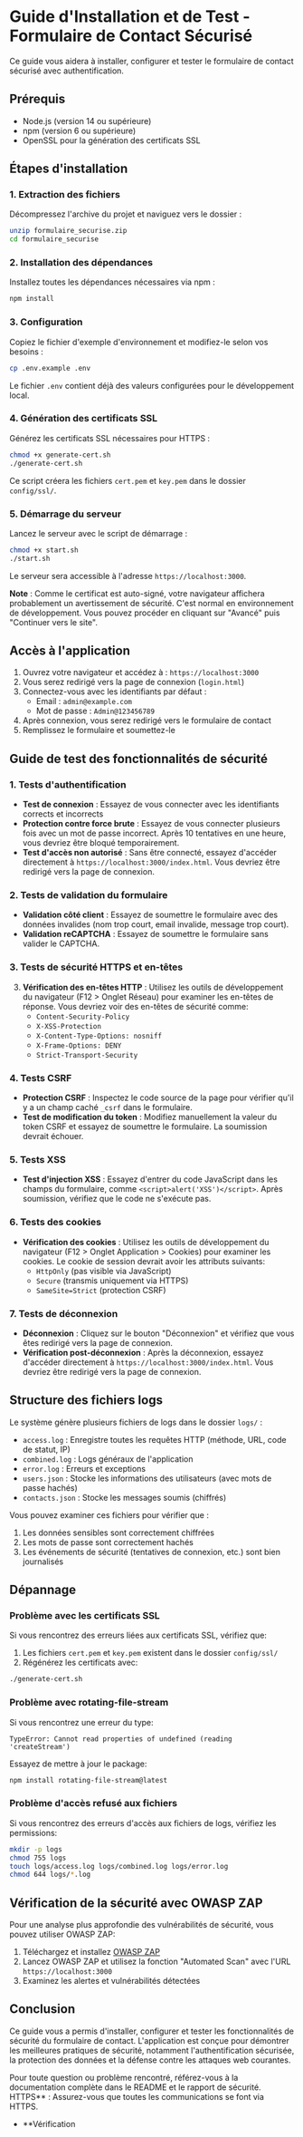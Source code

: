 # Guide d'Installation et de Test - Formulaire de Contact Sécurisé

Ce guide vous aidera à installer, configurer et tester le formulaire de contact sécurisé avec authentification.

## Prérequis

- Node.js (version 14 ou supérieure)
- npm (version 6 ou supérieure)
- OpenSSL pour la génération des certificats SSL

## Étapes d'installation

### 1. Extraction des fichiers

Décompressez l'archive du projet et naviguez vers le dossier :

```bash
unzip formulaire_securise.zip
cd formulaire_securise
```

### 2. Installation des dépendances

Installez toutes les dépendances nécessaires via npm :

```bash
npm install
```

### 3. Configuration

Copiez le fichier d'exemple d'environnement et modifiez-le selon vos besoins :

```bash
cp .env.example .env
```

Le fichier `.env` contient déjà des valeurs configurées pour le développement local.

### 4. Génération des certificats SSL

Générez les certificats SSL nécessaires pour HTTPS :

```bash
chmod +x generate-cert.sh
./generate-cert.sh
```

Ce script créera les fichiers `cert.pem` et `key.pem` dans le dossier `config/ssl/`.

### 5. Démarrage du serveur

Lancez le serveur avec le script de démarrage :

```bash
chmod +x start.sh
./start.sh
```

Le serveur sera accessible à l'adresse `https://localhost:3000`.

**Note** : Comme le certificat est auto-signé, votre navigateur affichera probablement un avertissement de sécurité. C'est normal en environnement de développement. Vous pouvez procéder en cliquant sur "Avancé" puis "Continuer vers le site".

## Accès à l'application

1. Ouvrez votre navigateur et accédez à : `https://localhost:3000`
2. Vous serez redirigé vers la page de connexion (`login.html`)
3. Connectez-vous avec les identifiants par défaut :
   - Email : `admin@example.com`
   - Mot de passe : `Admin@123456789`
4. Après connexion, vous serez redirigé vers le formulaire de contact
5. Remplissez le formulaire et soumettez-le

## Guide de test des fonctionnalités de sécurité

### 1. Tests d'authentification

- **Test de connexion** : Essayez de vous connecter avec les identifiants corrects et incorrects
- **Protection contre force brute** : Essayez de vous connecter plusieurs fois avec un mot de passe incorrect. Après 10 tentatives en une heure, vous devriez être bloqué temporairement.
- **Test d'accès non autorisé** : Sans être connecté, essayez d'accéder directement à `https://localhost:3000/index.html`. Vous devriez être redirigé vers la page de connexion.

### 2. Tests de validation du formulaire

- **Validation côté client** : Essayez de soumettre le formulaire avec des données invalides (nom trop court, email invalide, message trop court).
- **Validation reCAPTCHA** : Essayez de soumettre le formulaire sans valider le CAPTCHA.

### 3. Tests de sécurité HTTPS et en-têtes

3. **Vérification des en-têtes HTTP** : Utilisez les outils de développement du navigateur (F12 > Onglet Réseau) pour examiner les en-têtes de réponse. Vous devriez voir des en-têtes de sécurité comme:
   - `Content-Security-Policy`
   - `X-XSS-Protection`
   - `X-Content-Type-Options: nosniff`
   - `X-Frame-Options: DENY`
   - `Strict-Transport-Security`

### 4. Tests CSRF

- **Protection CSRF** : Inspectez le code source de la page pour vérifier qu'il y a un champ caché `_csrf` dans le formulaire.
- **Test de modification du token** : Modifiez manuellement la valeur du token CSRF et essayez de soumettre le formulaire. La soumission devrait échouer.

### 5. Tests XSS

- **Test d'injection XSS** : Essayez d'entrer du code JavaScript dans les champs du formulaire, comme `<script>alert('XSS')</script>`. Après soumission, vérifiez que le code ne s'exécute pas.

### 6. Tests des cookies

- **Vérification des cookies** : Utilisez les outils de développement du navigateur (F12 > Onglet Application > Cookies) pour examiner les cookies. Le cookie de session devrait avoir les attributs suivants:
  - `HttpOnly` (pas visible via JavaScript)
  - `Secure` (transmis uniquement via HTTPS)
  - `SameSite=Strict` (protection CSRF)

### 7. Tests de déconnexion

- **Déconnexion** : Cliquez sur le bouton "Déconnexion" et vérifiez que vous êtes redirigé vers la page de connexion.
- **Vérification post-déconnexion** : Après la déconnexion, essayez d'accéder directement à `https://localhost:3000/index.html`. Vous devriez être redirigé vers la page de connexion.

## Structure des fichiers logs

Le système génère plusieurs fichiers de logs dans le dossier `logs/` :

- `access.log` : Enregistre toutes les requêtes HTTP (méthode, URL, code de statut, IP)
- `combined.log` : Logs généraux de l'application
- `error.log` : Erreurs et exceptions
- `users.json` : Stocke les informations des utilisateurs (avec mots de passe hachés)
- `contacts.json` : Stocke les messages soumis (chiffrés)

Vous pouvez examiner ces fichiers pour vérifier que :
1. Les données sensibles sont correctement chiffrées
2. Les mots de passe sont correctement hachés
3. Les événements de sécurité (tentatives de connexion, etc.) sont bien journalisés

## Dépannage

### Problème avec les certificats SSL

Si vous rencontrez des erreurs liées aux certificats SSL, vérifiez que:

1. Les fichiers `cert.pem` et `key.pem` existent dans le dossier `config/ssl/`
2. Régénérez les certificats avec:
```bash
./generate-cert.sh
```

### Problème avec rotating-file-stream

Si vous rencontrez une erreur du type:
```
TypeError: Cannot read properties of undefined (reading 'createStream')
```

Essayez de mettre à jour le package:
```bash
npm install rotating-file-stream@latest
```

### Problème d'accès refusé aux fichiers

Si vous rencontrez des erreurs d'accès aux fichiers de logs, vérifiez les permissions:

```bash
mkdir -p logs
chmod 755 logs
touch logs/access.log logs/combined.log logs/error.log
chmod 644 logs/*.log
```

## Vérification de la sécurité avec OWASP ZAP

Pour une analyse plus approfondie des vulnérabilités de sécurité, vous pouvez utiliser OWASP ZAP:

1. Téléchargez et installez [OWASP ZAP](https://www.zaproxy.org/download/)
2. Lancez OWASP ZAP et utilisez la fonction "Automated Scan" avec l'URL `https://localhost:3000`
3. Examinez les alertes et vulnérabilités détectées

## Conclusion

Ce guide vous a permis d'installer, configurer et tester les fonctionnalités de sécurité du formulaire de contact. L'application est conçue pour démontrer les meilleures pratiques de sécurité, notamment l'authentification sécurisée, la protection des données et la défense contre les attaques web courantes.

Pour toute question ou problème rencontré, référez-vous à la documentation complète dans le README et le rapport de sécurité. HTTPS** : Assurez-vous que toutes les communications se font via HTTPS.
- **Vérification